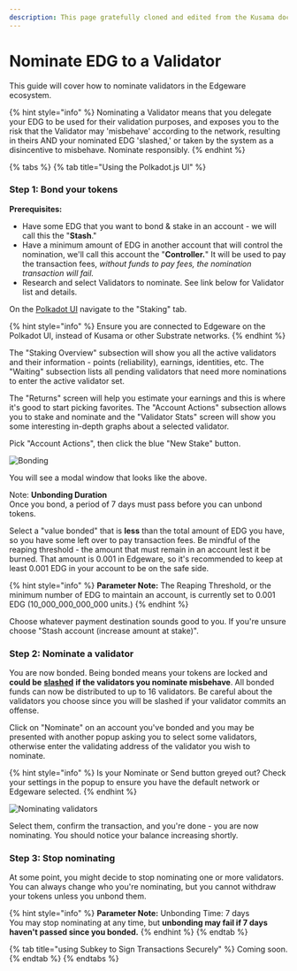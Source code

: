 ```yaml
---
description: This page gratefully cloned and edited from the Kusama docs.
---
```


# Nominate EDG to a Validator

This guide will cover how to nominate validators in the Edgeware ecosystem. 



{% hint style="info" %}
Nominating a Validator means that you delegate your EDG to be used for their validation purposes, and exposes you to the risk that the Validator may 'misbehave' according to the network, resulting in theirs AND your nominated EDG 'slashed,' or taken by the system as a disincentive to misbehave. Nominate responsibly.
{% endhint %}

{% tabs %}
{% tab title="Using the Polkadot.js UI" %}
### Step 1: Bond your tokens <a id="step-1-bond-your-tokens"></a>

**Prerequisites:**  


* Have some EDG that you want to bond & stake in an account - we will call this the "**Stash**."
* Have a minimum amount of EDG in another account that will control the nomination, we'll call this account the "**Controller.**" It will be used to pay the transaction fees, _without funds to pay fees, the nomination transaction will fail._
* Research and select Validators to nominate. See link below for Validator list and details.

  
On the [Polkadot UI](https://polkadot.js.org/apps) navigate to the "Staking" tab.

{% hint style="info" %}
Ensure you are connected to Edgeware on the Polkadot UI, instead of Kusama or other Substrate networks. 
{% endhint %}

The "Staking Overview" subsection will show you all the active validators and their information - points \(reliability\), earnings, identities, etc. The "Waiting" subsection lists all pending validators that need more nominations to enter the active validator set.  
  
 The "Returns" screen will help you estimate your earnings and this is where it's good to start picking favorites. The "Account Actions" subsection allows you to stake and nominate and the "Validator Stats" screen will show you some interesting in-depth graphs about a selected validator.

Pick "Account Actions", then click the blue "New Stake" button.

![Bonding](https://guide.kusama.network/en/latest/img/NPoS/nominate2.png)

You will see a modal window that looks like the above.  
  
Note: **Unbonding Duration**  
Once you bond, a period of 7 days must pass before you can unbond tokens.

Select a "value bonded" that is **less** than the total amount of EDG you have, so you have some left over to pay transaction fees. Be mindful of the reaping threshold - the amount that must remain in an account lest it be burned. That amount is 0.001 in Edgeware, so it's recommended to keep at least 0.001 EDG in your account to be on the safe side.

{% hint style="info" %}
**Parameter Note:** The Reaping Threshold, or the minimum number of EDG to maintain an account, is currently set to 0.001 EDG \(10\_000\_000\_000\_000 units.\) 
{% endhint %}

Choose whatever payment destination sounds good to you. If you're unsure choose "Stash account \(increase amount at stake\)".

### Step 2: Nominate a validator

You are now bonded. Being bonded means your tokens are locked and **could be** [**slashed**](https://wiki.polkadot.network/docs/en/learn-staking#slashing) **if the validators you nominate misbehave**. All bonded funds can now be distributed to up to 16 validators. Be careful about the validators you choose since you will be slashed if your validator commits an offense.



Click on "Nominate" on an account you've bonded and you may  be presented with another popup asking you to select some validators, otherwise enter the validating address of the validator you wish to nominate.

{% hint style="info" %}
Is your Nominate or Send button greyed out? Check your settings in the popup to ensure you have the default network or Edgeware selected.
{% endhint %}



![Nominating validators](https://guide.kusama.network/en/latest/img/NPoS/nominate.png)

Select them, confirm the transaction, and you're done - you are now nominating. You should notice your balance increasing shortly.

### Step 3: Stop nominating

At some point, you might decide to stop nominating one or more validators. You can always change who you're nominating, but you cannot withdraw your tokens unless you unbond them. 

{% hint style="info" %}
**Parameter Note:** Unbonding Time: 7 days  
You may stop nominating at any time, but **unbonding may fail if 7 days haven't passed since you bonded.** 
{% endhint %}
{% endtab %}

{% tab title="using Subkey to Sign Transactions Securely" %}
Coming soon.
{% endtab %}
{% endtabs %}



###  <a id="step-1-bond-your-tokens"></a>




